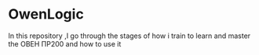 # OwenLogic
In this repository ,I go through the stages of how i train to learn and master the ОВЕН ПР200 and how to use it 
